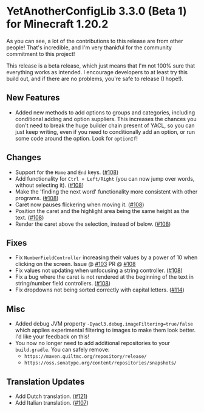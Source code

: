 # YetAnotherConfigLib 3.3.0 (Beta 1) for Minecraft 1.20.2

As you can see, a lot of the contributions to this release are from other people! That's incredible, and I'm very
thankful for the community commitment to this project!

This release is a beta release, which just means that I'm not 100% sure that everything works as intended.
I encourage developers to at least try this build out, and if there are no problems, you're safe to release (I hope!).

## New Features

- Added new methods to add options to groups and categories, including conditional adding and option suppliers.
  This increases the chances you don't need to break the huge builder chain present of YACL, so you can just keep writing,
  even if you need to conditionally add an option, or run some code around the option. Look for `optionIf`!

## Changes

- Support for the `Home` and `End` keys. ([#108](https://github.com/isXander/YetAnotherConfigLib/pull/108))
- Add functionality for `Ctrl + Left/Right` (you can now jump over words, without selecting it). ([#108](https://github.com/isXander/YetAnotherConfigLib/pull/108))
- Make the 'finding the next word' functionality more consistent with other programs. ([#108](https://github.com/isXander/YetAnotherConfigLib/pull/108))
- Caret now pauses flickering when moving it. ([#108](https://github.com/isXander/YetAnotherConfigLib/pull/108))
- Position the caret and the highlight area being the same height as the text. ([#108](https://github.com/isXander/YetAnotherConfigLib/pull/108))
- Render the caret above the selection, instead of below. ([#108](https://github.com/isXander/YetAnotherConfigLib/pull/108))

## Fixes

- Fix `NumberFieldController` increasing their values by a power of 10 when clicking on the screen. Issue @ [#103](https://github.com/isXander/YetAnotherConfigLib/issue/103) PR @ [#108](https://github.com/isXander/YetAnotherConfigLib/pull/108)
- Fix values not updating when unfocusing a string controller. ([#108](https://github.com/isXander/YetAnotherConfigLib/pull/108))
- Fix a bug where the caret is not rendered at the beginning of the text in string/number field controllers. ([#108](https://github.com/isXander/YetAnotherConfigLib/pull/108))
- Fix dropdowns not being sorted correctly with capital letters. ([#114](https://github.com/isXander/YetAnotherConfigLib/pull/114))

## Misc

- Added debug JVM property `-Dyacl3.debug.imageFiltering=true/false` which applies experimental filtering to images
  to make them look better. I'd like your feedback on this!
- You now no longer need to add additional repositories to your `build.gradle`.
  You can safely remove:
  - `https://maven.quiltmc.org/repository/release/`
  - `https://oss.sonatype.org/content/repositories/snapshots/`

## Translation Updates

- Add Dutch translation. ([#121](https://github.com/isXander/YetAnotherConfigLib/pull/121))
- Add Italian translation. ([#107](https://github.com/isXander/YetAnotherConfigLib/pull/107))
